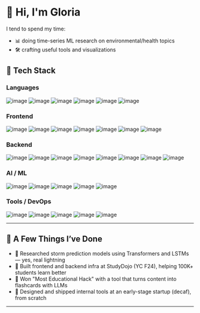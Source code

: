 # 👋 Hi, I'm Gloria

I tend to spend my time:
- 📊 doing time-series ML research on environmental/health topics
- 🛠️ crafting useful tools and visualizations 

## 🧰 Tech Stack

### Languages  
![image](https://img.shields.io/badge/Python-FFD43B?style=for-the-badge&logo=python&logoColor=blue)
![image](https://img.shields.io/badge/Java-ED8B00?style=for-the-badge&logo=openjdk&logoColor=white)
![image](https://img.shields.io/badge/C%2B%2B-00599C?style=for-the-badge&logo=c%2B%2B&logoColor=white)
![image](https://img.shields.io/badge/JavaScript-323330?style=for-the-badge&logo=javascript&logoColor=F7DF1E)
![image](https://img.shields.io/badge/TypeScript-007ACC?style=for-the-badge&logo=typescript&logoColor=white)
![image](https://img.shields.io/badge/SQL-4479A1?style=for-the-badge&logo=mysql&logoColor=white)

### Frontend  
![image](https://img.shields.io/badge/React-20232A?style=for-the-badge&logo=react&logoColor=61DAFB)
![image](https://img.shields.io/badge/next%20js-000000?style=for-the-badge&logo=nextdotjs&logoColor=white)
![image](https://img.shields.io/badge/Tailwind_CSS-38B2AC?style=for-the-badge&logo=tailwind-css&logoColor=white)
![image](https://img.shields.io/badge/shadcn%2Fui-000000?style=for-the-badge&logo=shadcnui&logoColor=white)
![image](https://img.shields.io/badge/Radix_UI-000000?style=for-the-badge&logo=radixui&logoColor=white)
![image](https://img.shields.io/badge/ThreeJs-black?style=for-the-badge&logo=three.js&logoColor=white)
![image](https://img.shields.io/badge/WebGL-990000?style=for-the-badge&logo=webgl&logoColor=white)

### Backend  
![image](https://img.shields.io/badge/Flask-000000?style=for-the-badge&logo=flask&logoColor=white)
![image](https://img.shields.io/badge/fastapi-109989?style=for-the-badge&logo=fastapi&logoColor=white)
![image](https://img.shields.io/badge/Node.js-339933?style=for-the-badge&logo=nodedotjs&logoColor=white)
![image](https://img.shields.io/badge/Express%20js-000000?style=for-the-badge&logo=express&logoColor=white)
![image](https://img.shields.io/badge/PostgreSQL-316192?style=for-the-badge&logo=postgresql&logoColor=white)
![image](https://img.shields.io/badge/MySQL-4479A1?style=for-the-badge&logo=mysql&logoColor=white)
![image](https://img.shields.io/badge/Supabase-181818?style=for-the-badge&logo=supabase&logoColor=white)
![image](https://img.shields.io/badge/GraphQl-E10098?style=for-the-badge&logo=graphql&logoColor=white)

### AI / ML  
![image](https://img.shields.io/badge/PyTorch-EE4C2C?style=for-the-badge&logo=pytorch&logoColor=white)
![image](https://img.shields.io/badge/TensorFlow-FF6F00?style=for-the-badge&logo=tensorflow&logoColor=white)
![image](https://img.shields.io/badge/Keras-D00000?style=for-the-badge&logo=keras&logoColor=white)
![image](https://img.shields.io/badge/langchain-1C3C3C?style=for-the-badge&logo=langchain&logoColor=white)
![image](https://img.shields.io/badge/OpenNN-CC0000?style=for-the-badge&logo=neuralnetwork&logoColor=white)

### Tools / DevOps  
![image](https://img.shields.io/badge/Git-F05032?style=for-the-badge&logo=git&logoColor=white)
![image](https://img.shields.io/badge/Docker-2496ED?style=for-the-badge&logo=docker&logoColor=white)
![image](https://img.shields.io/badge/AWS-FF9900?style=for-the-badge&logo=amazonaws&logoColor=white)
![image](https://img.shields.io/badge/Jupyter-F37626?style=for-the-badge&logo=jupyter&logoColor=white)
![image](https://img.shields.io/badge/Figma-000000?style=for-the-badge&logo=figma&logoColor=white)

---

## 🚀 A Few Things I’ve Done
- 🧠 Researched storm prediction models using Transformers and LSTMs — yes, real lightning  
- 🧩 Built frontend and backend infra at StudyDojo (YC F24), helping 100K+ students learn better  
- 🧪 Won "Most Educational Hack" with a tool that turns content into flashcards with LLMs  
- 🧰 Designed and shipped internal tools at an early-stage startup (decaf), from scratch

---
